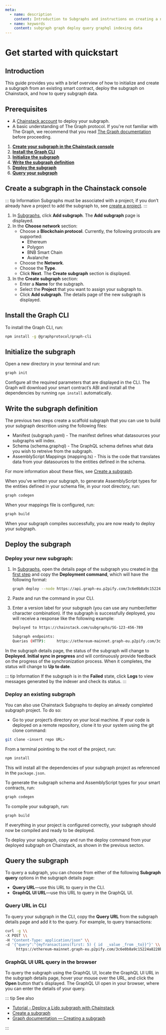 ```yaml
---
meta:
  - name: description
    content: Introduction to Subgraphs and instructions on creating a new subgraph and querying.
  - name: keywords
    content: subgraph graph deploy query graphql indexing data
---
```


# Get started with quickstart

## Introduction

This guide provides you with a brief overview of how to initialize and create a subgraph from an existing smart contract, deploy the subgraph on Chainstack, and how to query subgraph data.

## Prerequisites

* A [Chainstack account](https://console.chainstack.com/user/login) to deploy your subgraph.
* A basic understanding of The Graph protocol. If you're not familiar with The Graph, we recommend that you read [The Graph documentation](https://thegraph.com/docs/en/about/) before proceeding.

1. [**Create your subgraph in the Chainstack console**](./quickstart.md#create-a-subgraph-in-the-chainstack-console)
2. [**Install the Graph CLI**](./quickstart.md#install-the-graph-cli)
3. [**Initialize the subgraph**](./quickstart.md#initialize-the-subgraph)
4. [**Write the subgraph definition**](./quickstart.md#write-the-subgraph-definition)
5. [**Deploy the subgraph**](./quickstart.md#deploy-the-subgraph)
6. [**Query your subgraph**](./quickstart.md#query-the-subgraph)

## Create a subgraph in the Chainstack console

::: tip Information
Subgraphs must be associated with a project; if you don’t already have a project to add the subgraph to, see [create a project](/platform/create-a-project).
:::

1. In <a href="https://console.chainstack.com/subgraphs" target="_blank">Subgraphs</a>, click **Add subgraph**. The **Add subgraph** page is displayed.
2. In the **Choose network** section:
   * Choose a **Blockchain protocol**. Currently, the following protocols are supported:
     * Ethereum
     * Polygon
     * BNB Smart Chain
     * Avalanche
   * Choose the **Network**.
   * Choose the **Type**.
   * Click **Next**. The **Create subgraph** section is displayed.
3. In the **Create subgraph** section:
     * Enter a **Name** for the subgraph.
     * Select the **Project** that you want to assign your subgraph to.
     * Click **Add subgraph**. The details page of the new subgraph is displayed.
  
## Install the Graph CLI

To install the Graph CLI, run:

``` sh
npm install -g @graphprotocol/graph-cli
```

## Initialize the subgraph

Open a new directory in your terminal and run:

``` sh
graph init
```

Configure all the required parameters that are displayed in the CLI. The Graph will download your smart contract’s ABI and install all the dependencies by running `npm install` automatically.

## Write the subgraph definition

The previous two steps create a scaffold subgraph that you can use to build your subgraph descrition using the following files:

* Manifest (subgraph.yaml) - The manifest defines what datasources your subgraphs will index.
* Schema (schema.graphql) - The GraphQL schema defines what data you wish to retreive from the subgraph.
* AssemblyScript Mappings (mapping.ts) - This is the code that translates data from your datasources to the entities defined in the schema.

For more information about these files, see [Create a subgraph](/subgraphs/create-a-subgraph.md).

When you've written your subgraph, to generate AssemblyScript types for the entities defined in your schema file, in your root directory, run:

``` sh
graph codegen
```

When your mappings file is configured, run:

``` sh
graph build
```

When your subgraph compiles successfully, you are now ready to deploy your subgraph.

## Deploy the subgraph

### Deploy your new subgraph:

1. In <a href="https://console.chainstack.com/subgraphs" target="_blank">Subgraphs</a>, open the details page of the subgraph you created in [the first step](./subgraphs.md#create-a-subgraph-in-the-chainstack-console) and copy the **Deployment command**, which will have the following format:

    ``` sh
    graph deploy --node https://api.graph-eu.p2pify.com/3c6e0b8a9c15224a8228b9a98ca1531d/deploy --ipfs https://api.graph-eu.p2pify.com/3c6e0b8a9c15224a8228b9a98ca1531d/ipfs my_subgraph_v1_0
    ```

1. Paste and run the command in your CLI.
1. Enter a version label for your subgraph (you can use any number/letter character combination). If the subgraph is successfully deployed, you will receive a response like the following example:

    ``` sh
    Deployed to https://chainstack.com/subgraphs/SG-123-456-789

    Subgraph endpoints:
    Queries (HTTP):     https://ethereum-mainnet.graph-eu.p2pify.com/3c6e0b8a9c15224a8228b9a98ca1531d/my_subgraph_v1_0
    ```

In the subgraph details page, the status of the subgraph will change to **Deployed. Initial sync in progress** and will continuously provide feedback on the progress of the synchronization process. When it completes, the status will change to **Up to date**.

::: tip Information
If the subgraph is in the **Failed** state, click **Logs** to view messages generated by the indexer and check its status.
:::

### Deploy an existing subgraph

You can also use Chainstack Subgraphs to deploy an already completed subgraph project. To do so:

* Go to your project’s directory on your local machine. If your code is deployed on a remote repository, clone it to your system using the git clone command:

``` sh
git clone <insert repo URL>
```

From a terminal pointing to the root of the project, run:

``` sh
npm install
```

This will install all the dependencies of your subgraph project as referenced in the `package.json`.

To generate the subgraph schema and AssemblyScript types for your smart contracts, run:

``` sh
graph codegen
```

To compile your subgraph, run:

``` sh
graph build
```

If everything in your project is configured correctly, your subgraph should now be compiled and ready to be deployed.

To deploy your subgraph, copy and run the deploy command from your deployed subgraph on Chainstack, as shown in the previous secton.

## Query the subgraph

To query a subgraph, you can choose from either of the following **Subgraph query** options in the subgraph details page:

* **Query URL**—use this URL to query in the CLI.
* **GraphQL UI URL**—use this URL to query in the GraphQL UI.

### Query URL in CLI

To query your subgraph in the CLI, copy the **Query URL** from the subgraph details page and add it to the query. For example, to query transactions:

``` sh
curl -g \\
-X POST \\
-H "Content-Type: application/json" \\
-d '{"query":"{myTransactions(first: 5) { id  _value _from _to}}"}' \\
     https://ethereum-mainnet.graph-eu.p2pify.com/3c6e0b8a9c15224a8228b9a98ca1531d/my_subgraph_v1_0
```

### GraphQL UI URL query in the browser

To query the subgraph using the GraphQL UI, locate the GraphQL UI URL in the subgraph details page, hover your mouse over the URL, and click the **Open** button that's displayed. The GraphQL UI open in your browser, where you can enter the details of your query.

::: tip See also

* [Tutorial - Deploy a Lido subgraph with Chainstack](/subgraphs/tutorial/)
* [Create a subgraph](/subgraphs/create-a-subgraph.md)
* [Graph documentation — Creating a subgraph](https://thegraph.com/docs/en/developing/creating-a-subgraph/)

:::
